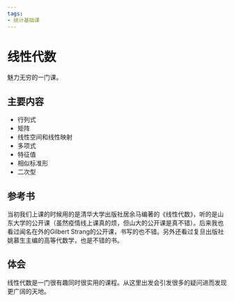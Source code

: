 ```yaml
---
tags:
- 统计基础课
---
```


# 线性代数

魅力无穷的一门课。

## 主要内容

- 行列式
- 矩阵
- 线性空间和线性映射
- 多项式
- 特征值
- 相似标准形
- 二次型

## 参考书
当初我们上课的时候用的是清华大学出版社居余马编著的《线性代数》，听的是山东大学的公开课（虽然疫情线上课真的烦，但山大的公开课是真不错）。后来我也看过闻名在外的Gilbert Strang的公开课，书写的也不错。另外还看过复旦出版社姚慕生主编的高等代数学，也是不错的书。
## 体会
线性代数是一门很有趣同时很实用的课程。从这里出发会引发很多的疑问进而发现更广阔的天地。